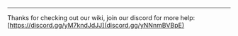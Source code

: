 ---

Thanks for checking out our wiki, join our discord for more help: [https://discord.gg/yM7kndJdJJ](discord.gg/yNNnmBVBpE)
